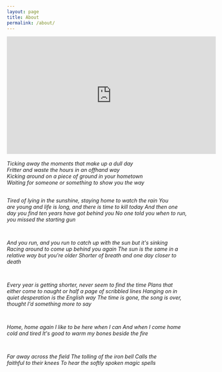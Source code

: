 ```yaml
---
layout: page
title: About
permalink: /about/
---
```


<iframe width="560" height="315" src="https://www.youtube.com/embed/Qr0-7Ds79zo" title="YouTube video player" frameborder="0" allow="accelerometer; autoplay; clipboard-write; encrypted-media; gyroscope; picture-in-picture" allowfullscreen></iframe>

<div>
<i style="white-space: pre">
Ticking away the moments that make up a dull day
Fritter and waste the hours in an offhand way
Kicking around on a piece of ground in your hometown
Waiting for someone or something to show you the way

Tired of lying in the sunshine, staying home to watch the rain
You are young and life is long, and there is time to kill today
And then one day you find ten years have got behind you
No one told you when to run, you missed the starting gun

And you run, and you run to catch up with the sun but it's sinking
Racing around to come up behind you again
The sun is the same in a relative way but you're older
Shorter of breath and one day closer to death

Every year is getting shorter, never seem to find the time
Plans that either come to naught or half a page of scribbled lines
Hanging on in quiet desperation is the English way
The time is gone, the song is over, thought I'd something more to say

Home, home again
I like to be here when I can
And when I come home cold and tired
It's good to warm my bones beside the fire

Far away across the field
The tolling of the iron bell
Calls the faithful to their knees
To hear the softly spoken magic spells
</i>
</div>
